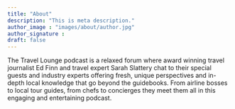 ```yaml
---
title: "About"
description: "This is meta description."
author_image : "images/about/author.jpg"
author_signature : 
draft: false
---
```


The Travel Lounge podcast is a relaxed forum where award winning travel journalist Ed Finn and travel expert Sarah Slattery chat to their special guests and industry experts offering fresh, unique perspectives and in-depth local knowledge that go beyond the guidebooks.  From airline bosses to local tour guides, from chefs to concierges they meet them all in this engaging and entertaining podcast.    